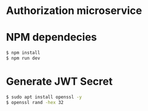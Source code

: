 # Authorization microservice 
# NPM dependecies 
```bash
$ npm install
$ npm run dev
```

# Generate JWT Secret
```bash
$ sudo apt install openssl -y
$ openssl rand -hex 32
```
